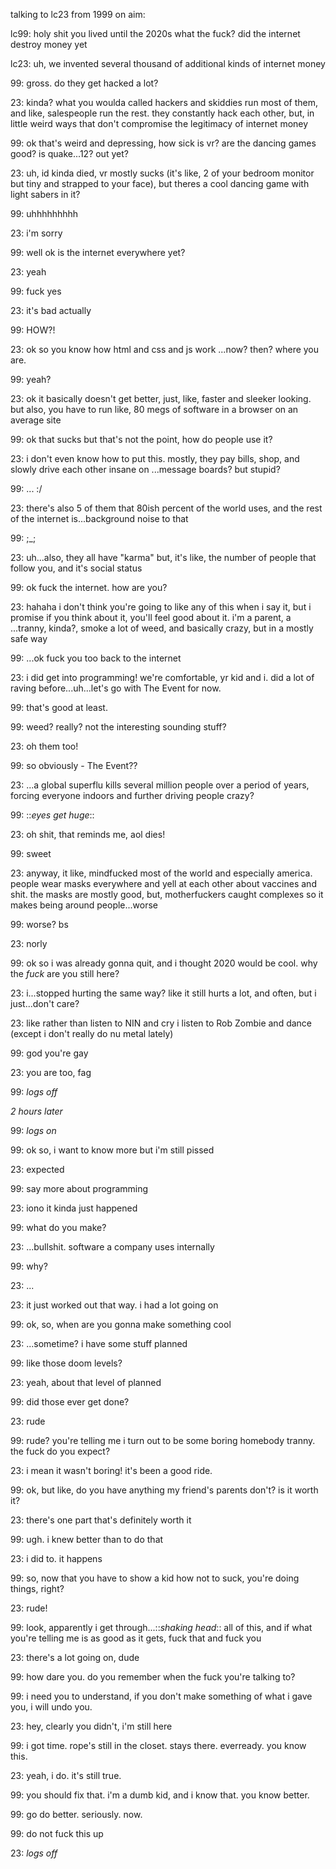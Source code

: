 talking to lc23 from 1999 on aim:

lc99: holy shit you lived until the 2020s what the fuck? did the internet destroy money yet

lc23: uh, we invented several thousand of additional kinds of internet money

99: gross. do they get hacked a lot?

23: kinda? what you woulda called hackers and skiddies run most of them, and like, salespeople run the rest. they constantly hack each other, but, in little weird ways that don't compromise the legitimacy of internet money

99: ok that's weird and depressing, how sick is vr? are the dancing games good? is quake...12? out yet?

23: uh, id kinda died, vr mostly sucks (it's like, 2 of your bedroom monitor but tiny and strapped to your face), but theres a cool dancing game with light sabers in it?

99: uhhhhhhhhh

23: i'm sorry

99: well ok is the internet everywhere yet?

23: yeah

99: fuck yes

23: it's bad actually

99: HOW?!

23: ok so you know how html and css and js work ...now? then? where you are.

99: yeah?

23: ok it basically doesn't get better, just, like, faster and sleeker looking. but also, you have to run like, 80 megs of software in a browser on an average site

99: ok that sucks but that's not the point, how do people use it?

23: i don't even know how to put this. mostly, they pay bills, shop, and slowly drive each other insane on ...message boards? but stupid?

99: ... :/

23: there's also 5 of them that 80ish percent of the world uses, and the rest of the internet is...background noise to that

99: ;\_;

23: uh...also, they all have "karma" but, it's like, the number of people that follow you, and it's social status

99: ok fuck the internet. how are you?

23: hahaha i don't think you're going to like any of this when i say it, but i promise if you think about it, you'll feel good about it. i'm a parent, a ...tranny, kinda?, smoke a lot of weed, and basically crazy, but in a mostly safe way

99:  ...ok fuck you too back to the internet

23: i did get into programming! we're comfortable, yr kid and i. did a lot of raving before...uh...let's go with The Event for now.

99: that's good at least.

99: weed? really? not the interesting sounding stuff?

23: oh them too!

99: so obviously - The Event??

23: ...a global superflu kills several million people over a period of years, forcing everyone indoors and further driving people crazy?

99: ::_eyes get huge_::

23: oh shit, that reminds me, aol dies!

99: sweet

23: anyway, it like, mindfucked most of the world and especially america. people wear masks everywhere and yell at each other about vaccines and shit. the masks are mostly good, but, motherfuckers caught complexes so it makes being around people...worse

99: worse? bs

23: norly

99: ok so i was already gonna quit, and i thought 2020 would be cool. why the *fuck* are you still here?

23: i...stopped hurting the same way? like it still hurts a lot, and often, but i just...don't care?

23: like rather than listen to NIN and cry i listen to Rob Zombie and dance (except i don't really do nu metal lately)

99: god you're gay

23: you are too, fag

99: *logs off*

*2 hours later*

99: *logs on*

99: ok so, i want to know more but i'm still pissed

23: expected

99: say more about programming

23: iono it kinda just happened

99: what do you make?

23: ...bullshit. software a company uses internally

99: why?

23: ...

23: it just worked out that way. i had a lot going on

99: ok, so, when are you gonna make something cool

23: ...sometime? i have some stuff planned

99: like those doom levels?

23: yeah, about that level of planned

99: did those ever get done?

23: rude

99: rude? you're telling me i turn out to be some boring homebody tranny. the fuck do you expect?

23: i mean it wasn't boring! it's been a good ride.

99: ok, but like, do you have anything my friend's parents don't? is it worth it?

23: there's one part that's definitely worth it

99: ugh. i knew better than to do that

23: i did to. it happens

99: so, now that you have to show a kid how not to suck, you're doing things, right?

23: rude!

99: look, apparently i get through...::_shaking head_:: all of this, and if what you're telling me is as good as it gets, fuck that and fuck you

23: there's a lot going on, dude

99: how dare you. do you remember when the fuck you're talking to?

99: i need you to understand, if you don't make something of what i gave you, i will undo you.

23: hey, clearly you didn't, i'm still here

99: i got time. rope's still in the closet. stays there. everready. you know this.

23: yeah, i do. it's still true.

99: you should fix that. i'm a dumb kid, and i know that. you know better.

99: go do better. seriously. now.

99: do not fuck this up 

23: *logs off*

